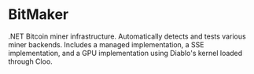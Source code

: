 # BitMaker

.NET Bitcoin miner infrastructure. Automatically detects and tests various miner backends. Includes a managed implementation,
a SSE implementation, and a GPU implementation using Diablo's kernel loaded through Cloo.
